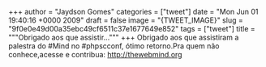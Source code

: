 
+++
author = "Jaydson Gomes"
categories = ["tweet"]
date = "Mon Jun 01 19:40:16 +0000 2009"
draft = false
image = "{TWEET_IMAGE}"
slug = "9f0e0e49d00a35ebc49cf6511c37e1677649e852"
tags = ["tweet"]
title = """Obrigado aos que assistir..."""
+++
Obrigado aos que assistiram a palestra do #Mind no #phpscconf, ótimo retorno.Pra quem não conhece,acesse e contribua: http://thewebmind.org
